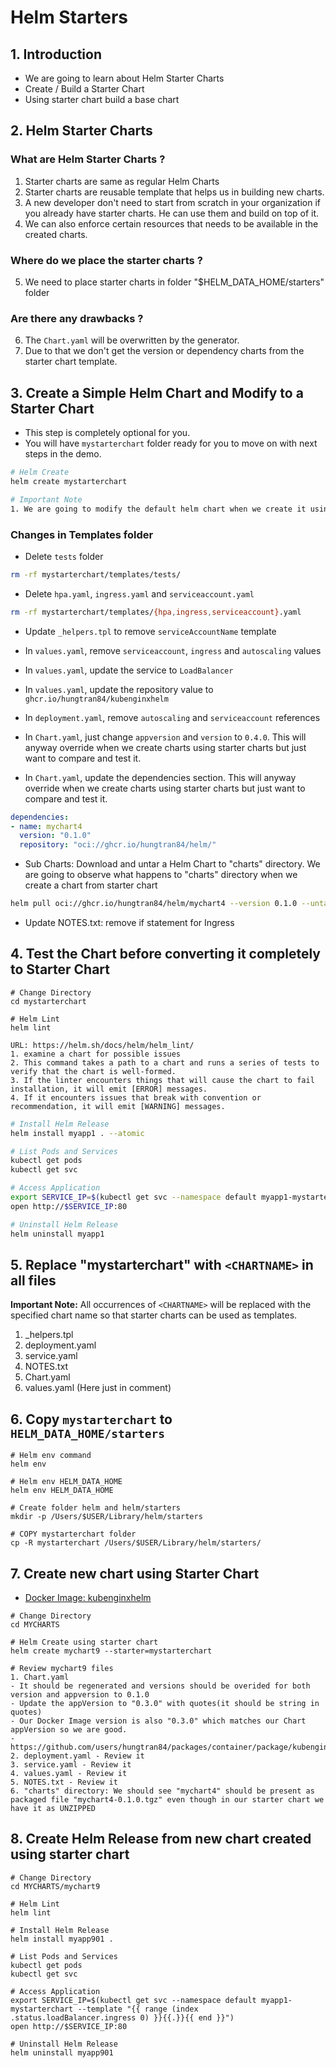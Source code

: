 # Helm Starters

## 1. Introduction
- We are going to learn about Helm Starter Charts
- Create / Build a Starter Chart
- Using starter chart build a base chart

## 2. Helm Starter Charts
### What are Helm Starter Charts ?
1. Starter charts are same as regular Helm Charts
2. Starter charts are reusable template that helps us in building new charts. 
3. A new developer don't need to start from scratch in your organization if you already have starter charts. He can use them and build on top of it. 
4.  We can also enforce certain resources that needs to be available in the created charts.
### Where do we place the starter charts ?
5. We need to place starter charts in folder "$HELM_DATA_HOME/starters" folder
### Are there any drawbacks ?
6. The `Chart.yaml` will be overwritten by the generator.
7. Due to that we don't get the version or dependency charts from the starter chart template.

## 3. Create a Simple Helm Chart and Modify to a Starter Chart
- This step is completely optional for you.
- You will have `mystarterchart` folder ready for you to move on with next steps in the demo.
```sh
# Helm Create
helm create mystarterchart

# Important Note
1. We are going to modify the default helm chart when we create it using "helm create" to very simpler one with only "deployment.yaml" and "service.yaml"
```
### Changes in Templates folder
- Delete `tests` folder
```sh
rm -rf mystarterchart/templates/tests/
```
- Delete `hpa.yaml`, `ingress.yaml` and `serviceaccount.yaml`

```sh
rm -rf mystarterchart/templates/{hpa,ingress,serviceaccount}.yaml
```

- Update `_helpers.tpl` to remove `serviceAccountName` template

- In `values.yaml`, remove `serviceaccount`, `ingress` and `autoscaling` values

- In `values.yaml`, update the service to `LoadBalancer`
  
- In `values.yaml`, update the repository value to `ghcr.io/hungtran84/kubenginxhelm`

- In `deployment.yaml`, remove `autoscaling` and `serviceaccount` references

- In `Chart.yaml`, just change `appversion` and `version` to `0.4.0`. This will anyway override when we create charts using starter charts but just want to compare and test it. 

- In `Chart.yaml`, update the dependencies section. This will anyway override when we create charts using starter charts but just want to compare and test it. 
```yaml
dependencies:
- name: mychart4
  version: "0.1.0"
  repository: "oci://ghcr.io/hungtran84/helm/"
```

- Sub Charts: Download and untar a Helm Chart to "charts" directory. We are going to observe what happens to "charts" directory when we create a chart from starter chart
```sh
helm pull oci://ghcr.io/hungtran84/helm/mychart4 --version 0.1.0 --untar
```

- Update NOTES.txt: remove if statement for Ingress

## 4. Test the Chart before converting it completely to Starter Chart
```t
# Change Directory
cd mystarterchart

# Helm Lint
helm lint

URL: https://helm.sh/docs/helm/helm_lint/
1. examine a chart for possible issues
2. This command takes a path to a chart and runs a series of tests to verify that the chart is well-formed.
3. If the linter encounters things that will cause the chart to fail installation, it will emit [ERROR] messages. 
4. If it encounters issues that break with convention or recommendation, it will emit [WARNING] messages.
```
```sh
# Install Helm Release
helm install myapp1 . --atomic

# List Pods and Services
kubectl get pods
kubectl get svc

# Access Application
export SERVICE_IP=$(kubectl get svc --namespace default myapp1-mystarterchart --template "{{ range (index .status.loadBalancer.ingress 0) }}{{.}}{{ end }}")
open http://$SERVICE_IP:80

# Uninstall Helm Release
helm uninstall myapp1
```

## 5. Replace "mystarterchart" with `<CHARTNAME>` in all files
**Important Note:**  All occurrences of `<CHARTNAME>` will be replaced with the specified chart name so that starter charts can be used as templates.
1. _helpers.tpl
2. deployment.yaml
3. service.yaml
4. NOTES.txt
5. Chart.yaml
6. values.yaml (Here just in comment)


## 6. Copy `mystarterchart` to `HELM_DATA_HOME/starters`
```t
# Helm env command
helm env

# Helm env HELM_DATA_HOME
helm env HELM_DATA_HOME

# Create folder helm and helm/starters
mkdir -p /Users/$USER/Library/helm/starters

# COPY mystarterchart folder 
cp -R mystarterchart /Users/$USER/Library/helm/starters/
```

## 7. Create new chart using Starter Chart
- [Docker Image: kubenginxhelm](https://github.com/users/hungtran84/packages/container/package/kubenginxhelm)
```t
# Change Directory
cd MYCHARTS

# Helm Create using starter chart
helm create mychart9 --starter=mystarterchart

# Review mychart9 files
1. Chart.yaml
- It should be regenerated and versions should be overided for both version and appversion to 0.1.0
- Update the appVersion to "0.3.0" with quotes(it should be string in quotes) 
- Our Docker Image version is also "0.3.0" which matches our Chart appVersion so we are good. 
- https://github.com/users/hungtran84/packages/container/package/kubenginxhelm
2. deployment.yaml - Review it
3. service.yaml - Review it
4. values.yaml - Review it
5. NOTES.txt - Review it
6. "charts" directory: We should see "mychart4" should be present as packaged file "mychart4-0.1.0.tgz" even though in our starter chart we have it as UNZIPPED
```

## 8. Create Helm Release from new chart created using starter chart
```t
# Change Directory
cd MYCHARTS/mychart9

# Helm Lint
helm lint 

# Install Helm Release
helm install myapp901 .

# List Pods and Services
kubectl get pods
kubectl get svc

# Access Application
export SERVICE_IP=$(kubectl get svc --namespace default myapp1-mystarterchart --template "{{ range (index .status.loadBalancer.ingress 0) }}{{.}}{{ end }}")
open http://$SERVICE_IP:80

# Uninstall Helm Release
helm uninstall myapp901
```